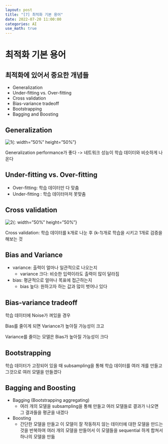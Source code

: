 ```yaml
---
layout: post
title: "[7] 최적화 기본 용어"
date: 2022-07-20 11:00:00
categories: AI
use_math: true
---
```


# 최적화 기본 용어

## 최적화에 있어서 중요한 개념들

- Generalization 
- Under-fitting vs. Over-fitting 
- Cross validation 
- Bias-variance tradeoff 
- Bootstrapping 
- Bagging and Boosting



## Generalization 

![1](https://user-images.githubusercontent.com/90087083/179894642-a56d33a3-a7c1-4a47-9e9c-ddccfb6bbbac.JPG){: width=”50%” height=”50%”}


Generalization performance가 좋다 -> 네트워크 성능이 학습 데이터와 비슷하게 나온다





## Under-fitting vs. Over-fitting 

- Over-fitting: 학습 데이터만 다 맞춤
- Under-fitting : 학습 데이터마저 못맞춤



## Cross validation 

![2](https://user-images.githubusercontent.com/90087083/179894677-3592132c-d6df-4f4d-89f7-7f6a08e3629d.jpg){: width=”50%” height=”50%”}


Cross validation: 학습 데이터를 k개로 나눈 후 (k-1)개로 학습을 시키고 1개로 검증을 해보는 것



## Bias and Variance

- variance: 출력이 얼마나 일관적으로 나오는지
  - variance 크다: 비슷한 입력이라도 출력이 많이 달라짐
- bias: 평균적으로 얼마나 목표에 접근하는지
  - bias 높다: 원하고자 하는 값과 많이 벗어나 있다



## Bias-variance tradeoff 

학습 데이터에 Noise가 껴있을 경우

Bias를 줄이게 되면 Variance가 높아질 가능성이 크고

Variance를 줄이는 모델은 Bias가 높아질 가능성이 크다



## Bootstrapping 

학습 데이터가 고정되어 있을 때 subsampling을 통해 학습 데이터를 여러 개를 만들고 그것으로 여러 모델을 만들겠다



## Bagging and Boosting

* Bagging (Bootstrapping aggregating)
  -  여러 개의 모델을 subsampling을 통해 만들고 여러 모델들로 결과가 나오면 그 결과들을 평균을 내겠다
*  Boosting
    - 간단한 모델을 만들고 이 모델이 잘 작동하지 않는 데이터에 대한 모델을 만드는 것을 반복하여 여러 개의 모델을 만들어서 이 모델들을 sequential 하게 합쳐서 하나의 모델을 만듦
